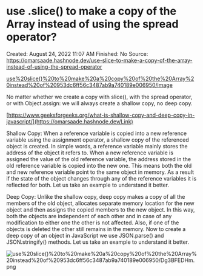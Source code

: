 # use .slice() to make a copy of the Array instead of using the spread operator?

Created: August 24, 2022 11:07 AM
Finished: No
Source: https://omarsaade.hashnode.dev/use-slice-to-make-a-copy-of-the-array-instead-of-using-the-spread-operator

[use%20slice()%20to%20make%20a%20copy%20of%20the%20Array%20instead%20of%20953dc6ff56c3487ab9a740189e006950/image](use%20slice()%20to%20make%20a%20copy%20of%20the%20Array%20instead%20of%20953dc6ff56c3487ab9a740189e006950/image)

No matter whether we create a copy with slice(), with the spread operator, or with Object.assign: we will always create a shallow copy, no deep copy.

[https://www.geeksforgeeks.org/what-is-shallow-copy-and-deep-copy-in-javascript/](https://omarsaade.hashnode.dev/Link)

Shallow Copy: When a reference variable is copied into a new reference variable using the assignment operator, a shallow copy of the referenced object is created. In simple words, a reference variable mainly stores the address of the object it refers to. When a new reference variable is assigned the value of the old reference variable, the address stored in the old reference variable is copied into the new one. This means both the old and new reference variable point to the same object in memory. As a result if the state of the object changes through any of the reference variables it is reflected for both. Let us take an example to understand it better.

Deep Copy: Unlike the shallow copy, deep copy makes a copy of all the members of the old object, allocates separate memory location for the new object and then assigns the copied members to the new object. In this way, both the objects are independent of each other and in case of any modification to either one the other is not affected. Also, if one of the objects is deleted the other still remains in the memory. Now to create a deep copy of an object in JavaScript we use JSON.parse() and JSON.stringify() methods. Let us take an example to understand it better.

![use%20slice()%20to%20make%20a%20copy%20of%20the%20Array%20instead%20of%20953dc6ff56c3487ab9a740189e006950/Dg3BFEDHm.png](use%20slice()%20to%20make%20a%20copy%20of%20the%20Array%20instead%20of%20953dc6ff56c3487ab9a740189e006950/Dg3BFEDHm.png)